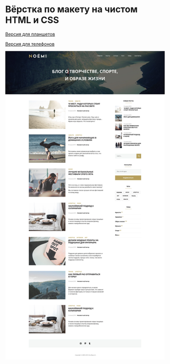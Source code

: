 # Вёрстка по макету на чистом HTML и CSS

[Версия для планшетов](layout/layout_tablet.jpg)

[Версия для телефонов](layout/layout_mobile.jpg)

 ![](layout/layout.jpg)